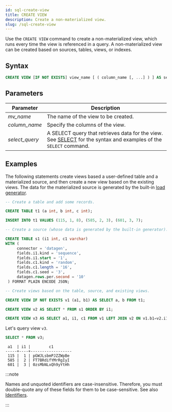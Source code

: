 ```yaml
---
id: sql-create-view
title: CREATE VIEW
description: Create a non-materialized view.
slug: /sql-create-view
---
```

<head>
  <link rel="canonical" href="https://docs.risingwave.com/docs/current/sql-create-view/" />
</head>

Use the `CREATE VIEW` command to create a non-materialized view, which runs every time the view is referenced in a query. A non-materialized view can be created based on sources, tables, views, or indexes.

## Syntax

```sql
CREATE VIEW [IF NOT EXISTS] view_name [ ( column_name [, ...] ) ] AS select_query;
```





## Parameters

|Parameter                  | Description           |
|---------------------------|-----------------------|
|*mv_name*                  |The name of the view to be created.|
|*column_name*              |Specify the columns of the view.|
|*select_query*             |A SELECT query that retrieves data for the view. See [SELECT](sql-select.md) for the syntax and examples of the `SELECT` command.|


## Examples

The following statements create views based a user-defined table and a materialized source, and then create a new view based on the existing views. The data for the materialized source is generated by the built-in [load generator](/create-source/create-source-datagen.md).

```sql
-- Create a table and add some records.

CREATE TABLE t1 (a int, b int, c int);

INSERT INTO t1 VALUES (115, 1, 8), (585, 2, 3), (601, 3, 7);

-- Create a source (whose data is generated by the built-in generator).

CREATE TABLE s1 (i1 int, c1 varchar)
WITH (
     connector = 'datagen',
     fields.i1.kind = 'sequence',
     fields.i1.start = '1',
     fields.c1.kind = 'random',
     fields.c1.length = '16',
     fields.c1.seed = '3',
     datagen.rows.per.second = '10'
 ) FORMAT PLAIN ENCODE JSON;

-- Create views based on the table, source, and existing views.

CREATE VIEW IF NOT EXISTS v1 (a1, b1) AS SELECT a, b FROM t1;

CREATE VIEW v2 AS SELECT * FROM s1 ORDER BY i1;

CREATE VIEW v3 AS SELECT a1, i1, c1 FROM v1 LEFT JOIN v2 ON v1.b1=v2.i1;
```
Let's query view `v3`.
```sql
SELECT * FROM v3;
```
```
 a1  | i1 |        c1
-----+----+------------------
 115 |  1 | pGWJLsbmPJZZWpBe
 585 |  2 | FT7BRdifYMrRgIyI
 601 |  3 | 0zsMbNLxQh9yYtHh
```


:::note

Names and unquoted identifiers are case-insensitive. Therefore, you must double-quote any of these fields for them to be case-sensitive. See also [Identifiers](/sql/sql-identifiers.md).

:::